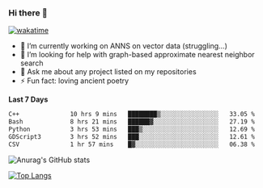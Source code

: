 ### Hi there 👋

[![wakatime](https://wakatime.com/badge/user/8906da98-c623-4aff-ac00-99cb42e09b38.svg)](https://wakatime.com/@8906da98-c623-4aff-ac00-99cb42e09b38)

- 🔭 I’m currently working on ANNS on vector data (struggling...)
- 🤔 I’m looking for help with graph-based approximate nearest neighbor search
- 💬 Ask me about any project listed on my repositories
- ⚡ Fun fact: loving ancient poetry


**Last 7 Days**
<!--START_SECTION:waka-->

```txt
C++              10 hrs 9 mins   ████████▒░░░░░░░░░░░░░░░░   33.05 %
Bash             8 hrs 21 mins   ██████▓░░░░░░░░░░░░░░░░░░   27.19 %
Python           3 hrs 53 mins   ███▒░░░░░░░░░░░░░░░░░░░░░   12.69 %
GDScript3        3 hrs 52 mins   ███░░░░░░░░░░░░░░░░░░░░░░   12.61 %
CSV              1 hr 57 mins    █▓░░░░░░░░░░░░░░░░░░░░░░░   06.38 %
```

<!--END_SECTION:waka-->

![Anurag's GitHub stats](https://github-readme-stats.vercel.app/api?username=matchyc&count_private=true&show_icons=true&theme=vue)

[![Top Langs](https://github-readme-stats.vercel.app/api/top-langs/?username=matchyc&langs_count=4&&hide=perl,raku,html,javascript,shell,roff,prolog)](https://github.com/anuraghazra/github-readme-stats)
